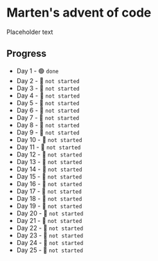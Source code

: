 # Marten's advent of code
Placeholder text
## Progress

* Day 1 - 🟢 `done`
* Day 2 - 🔴 `not started`
* Day 3 - 🔴 `not started`
* Day 4 - 🔴 `not started`
* Day 5 - 🔴 `not started`
* Day 6 - 🔴 `not started`
* Day 7 - 🔴 `not started`
* Day 8 - 🔴 `not started`
* Day 9 - 🔴 `not started`
* Day 10 - 🔴 `not started`
* Day 11 - 🔴 `not started`
* Day 12 - 🔴 `not started`
* Day 13 - 🔴 `not started`
* Day 14 - 🔴 `not started`
* Day 15 - 🔴 `not started`
* Day 16 - 🔴 `not started`
* Day 17 - 🔴 `not started`
* Day 18 - 🔴 `not started`
* Day 19 - 🔴 `not started`
* Day 20 - 🔴 `not started`
* Day 21 - 🔴 `not started`
* Day 22 - 🔴 `not started`
* Day 23 - 🔴 `not started`
* Day 24 - 🔴 `not started`
* Day 25 - 🔴 `not started`

